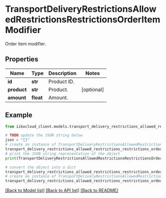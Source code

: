 # TransportDeliveryRestrictionsAllowedRestrictionsRestrictionsOrderItemModifier

Order item modifier.

## Properties

Name | Type | Description | Notes
------------ | ------------- | ------------- | -------------
**id** | **str** | Product ID. | 
**product** | **str** | Product. | [optional] 
**amount** | **float** | Amount. | 

## Example

```python
from iikocloud_client.models.transport_delivery_restrictions_allowed_restrictions_restrictions_order_item_modifier import TransportDeliveryRestrictionsAllowedRestrictionsRestrictionsOrderItemModifier

# TODO update the JSON string below
json = "{}"
# create an instance of TransportDeliveryRestrictionsAllowedRestrictionsRestrictionsOrderItemModifier from a JSON string
transport_delivery_restrictions_allowed_restrictions_restrictions_order_item_modifier_instance = TransportDeliveryRestrictionsAllowedRestrictionsRestrictionsOrderItemModifier.from_json(json)
# print the JSON string representation of the object
print(TransportDeliveryRestrictionsAllowedRestrictionsRestrictionsOrderItemModifier.to_json())

# convert the object into a dict
transport_delivery_restrictions_allowed_restrictions_restrictions_order_item_modifier_dict = transport_delivery_restrictions_allowed_restrictions_restrictions_order_item_modifier_instance.to_dict()
# create an instance of TransportDeliveryRestrictionsAllowedRestrictionsRestrictionsOrderItemModifier from a dict
transport_delivery_restrictions_allowed_restrictions_restrictions_order_item_modifier_from_dict = TransportDeliveryRestrictionsAllowedRestrictionsRestrictionsOrderItemModifier.from_dict(transport_delivery_restrictions_allowed_restrictions_restrictions_order_item_modifier_dict)
```
[[Back to Model list]](../README.md#documentation-for-models) [[Back to API list]](../README.md#documentation-for-api-endpoints) [[Back to README]](../README.md)


